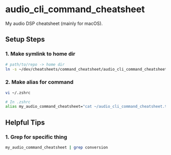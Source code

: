 # audio_cli_command_cheatsheet

My audio DSP cheatsheet (mainly for macOS).

## Setup Steps

### 1. Make symlink to home dir

```bash
# path/to/repo -> home dir
ln -s ~/dev/cheatsheets/command_cheatsheet/audio_cli_command_cheatsheet.txt ~/audio_cli_command_cheatsheet.txt
```

### 2. Make alias for command

```bash
vi ~/.zshrc

# In .zshrc
alias my_audio_command_cheatsheet="cat ~/audio_cli_command_cheatsheet.txt"
```

## Helpful Tips

### 1. Grep for specific thing

```bash
my_audio_command_cheatsheet | grep conversion
```
